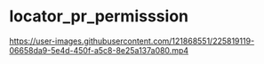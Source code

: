 # locator_pr_permisssion



https://user-images.githubusercontent.com/121868551/225819119-06658da9-5e4d-450f-a5c8-8e25a137a080.mp4

